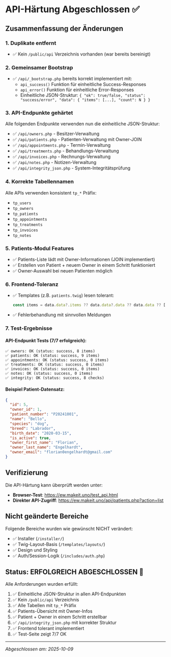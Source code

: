 # API-Härtung Abgeschlossen ✅

## Zusammenfassung der Änderungen

### 1. Duplikate entfernt
- ✅ Kein `/public/api` Verzeichnis vorhanden (war bereits bereinigt)

### 2. Gemeinsamer Bootstrap
- ✅ `/api/_bootstrap.php` bereits korrekt implementiert mit:
  - `api_success()` Funktion für einheitliche Success-Responses
  - `api_error()` Funktion für einheitliche Error-Responses
  - Einheitliche JSON-Struktur: `{ "ok": true/false, "status": "success/error", "data": { "items": [...], "count": N } }`

### 3. API-Endpunkte gehärtet
Alle folgenden Endpunkte verwenden nun die einheitliche JSON-Struktur:

- ✅ `/api/owners.php` - Besitzer-Verwaltung
- ✅ `/api/patients.php` - Patienten-Verwaltung mit Owner-JOIN
- ✅ `/api/appointments.php` - Termin-Verwaltung
- ✅ `/api/treatments.php` - Behandlungs-Verwaltung
- ✅ `/api/invoices.php` - Rechnungs-Verwaltung
- ✅ `/api/notes.php` - Notizen-Verwaltung
- ✅ `/api/integrity_json.php` - System-Integritätsprüfung

### 4. Korrekte Tabellennamen
Alle APIs verwenden konsistent `tp_*` Präfix:
- `tp_users`
- `tp_owners`
- `tp_patients`
- `tp_appointments`
- `tp_treatments`
- `tp_invoices`
- `tp_notes`

### 5. Patients-Modul Features
- ✅ Patients-Liste lädt mit Owner-Informationen (JOIN implementiert)
- ✅ Erstellen von Patient + neuem Owner in einem Schritt funktioniert
- ✅ Owner-Auswahl bei neuen Patienten möglich

### 6. Frontend-Toleranz
- ✅ Templates (z.B. `patients.twig`) lesen tolerant:
  ```javascript
  const items = data.data?.items ?? data.data?.data ?? data.data ?? [];
  ```
- ✅ Fehlerbehandlung mit sinnvollen Meldungen

### 7. Test-Ergebnisse

#### API-Endpunkt Tests (7/7 erfolgreich):
```
✅ owners: OK (status: success, 8 items)
✅ patients: OK (status: success, 9 items)  
✅ appointments: OK (status: success, 0 items)
✅ treatments: OK (status: success, 0 items)
✅ invoices: OK (status: success, 0 items)
✅ notes: OK (status: success, 0 items)
✅ integrity: OK (status: success, 8 checks)
```

#### Beispiel Patient-Datensatz:
```json
{
  "id": 5,
  "owner_id": 1,
  "patient_number": "P20241001",
  "name": "Bello",
  "species": "dog",
  "breed": "Labrador",
  "birth_date": "2020-03-15",
  "is_active": true,
  "owner_first_name": "Florian",
  "owner_last_name": "Engelhardt",
  "owner_email": "florian0engelhardt@gmail.com"
}
```

## Verifizierung

Die API-Härtung kann überprüft werden unter:
- **Browser-Test**: https://ew.makeit.uno/test_api.html
- **Direkter API-Zugriff**: https://ew.makeit.uno/api/patients.php?action=list

## Nicht geänderte Bereiche
Folgende Bereiche wurden wie gewünscht NICHT verändert:
- ✅ Installer (`/installer/`)
- ✅ Twig-Layout-Basis (`/templates/layouts/`)
- ✅ Design und Styling
- ✅ Auth/Session-Logik (`/includes/auth.php`)

## Status: ERFOLGREICH ABGESCHLOSSEN 🎉

Alle Anforderungen wurden erfüllt:
1. ✅ Einheitliche JSON-Struktur in allen API-Endpunkten
2. ✅ Kein `/public/api` Verzeichnis
3. ✅ Alle Tabellen mit `tp_*` Präfix
4. ✅ Patients-Übersicht mit Owner-Infos
5. ✅ Patient + Owner in einem Schritt erstellbar
6. ✅ `/api/integrity_json.php` mit korrekter Struktur
7. ✅ Frontend tolerant implementiert
8. ✅ Test-Seite zeigt 7/7 OK

---
*Abgeschlossen am: 2025-10-09*